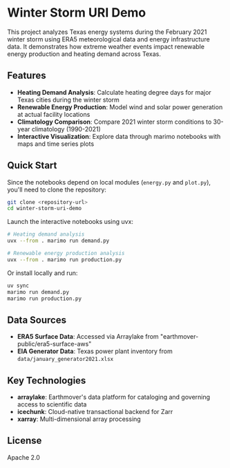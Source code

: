 # Winter Storm URI Demo

This project analyzes Texas energy systems during the February 2021 winter storm using ERA5 meteorological data and energy infrastructure data. It demonstrates how extreme weather events impact renewable energy production and heating demand across Texas.

## Features

- **Heating Demand Analysis**: Calculate heating degree days for major Texas cities during the winter storm
- **Renewable Energy Production**: Model wind and solar power generation at actual facility locations
- **Climatology Comparison**: Compare 2021 winter storm conditions to 30-year climatology (1990-2021)
- **Interactive Visualization**: Explore data through marimo notebooks with maps and time series plots

## Quick Start

Since the notebooks depend on local modules (`energy.py` and `plot.py`), you'll need to clone the repository:

```bash
git clone <repository-url>
cd winter-storm-uri-demo
```

Launch the interactive notebooks using uvx:

```bash
# Heating demand analysis
uvx --from . marimo run demand.py

# Renewable energy production analysis  
uvx --from . marimo run production.py
```

Or install locally and run:

```bash
uv sync
marimo run demand.py
marimo run production.py
```

## Data Sources

- **ERA5 Surface Data**: Accessed via Arraylake from "earthmover-public/era5-surface-aws"
- **EIA Generator Data**: Texas power plant inventory from `data/january_generator2021.xlsx`

## Key Technologies

- **arraylake**: Earthmover's data platform for cataloging and governing access to scientific data
- **icechunk**: Cloud-native transactional backend for Zarr
- **xarray**: Multi-dimensional array processing

## License

Apache 2.0
